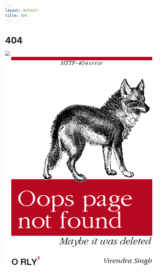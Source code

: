 ```yaml
---
layout: default
title: 404
---
```


# 404

<img src="https://github.com/virendrasinghrp/blog/tree/master/assets/images/oreilly-404.png" />

<img src="/assets/images/oreilly-404.png" />